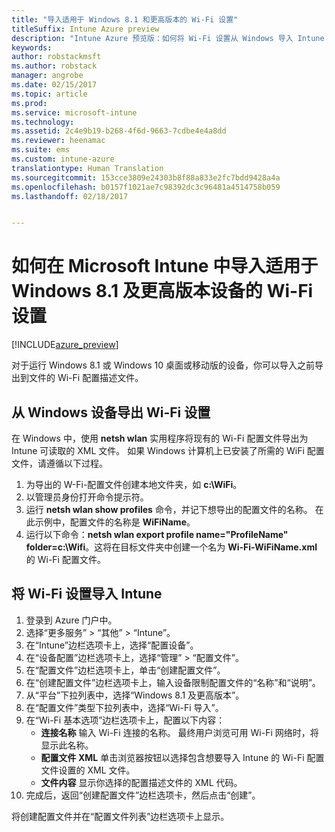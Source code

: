 ```yaml
---
title: "导入适用于 Windows 8.1 和更高版本的 Wi-Fi 设置"
titleSuffix: Intune Azure preview
description: "Intune Azure 预览版：如何将 Wi-Fi 设置从 Windows 导入 Intune Wi-Fi 配置文件。"
keywords: 
author: robstackmsft
ms.author: robstack
manager: angrobe
ms.date: 02/15/2017
ms.topic: article
ms.prod: 
ms.service: microsoft-intune
ms.technology: 
ms.assetid: 2c4e9b19-b268-4f6d-9663-7cdbe4e4a8dd
ms.reviewer: heenamac
ms.suite: ems
ms.custom: intune-azure
translationtype: Human Translation
ms.sourcegitcommit: 153cce3809e24303b8f88a833e2fc7bdd9428a4a
ms.openlocfilehash: b0157f1021ae7c98392dc3c96481a4514758b059
ms.lasthandoff: 02/18/2017


---
```


# <a name="how-to-import-wi-fi-settings-for-windows-81-and-later-devices-in-microsoft-intune"></a>如何在 Microsoft Intune 中导入适用于 Windows 8.1 及更高版本设备的 Wi-Fi 设置

[!INCLUDE[azure_preview](../includes/azure_preview.md)]

对于运行 Windows 8.1 或 Windows 10 桌面或移动版的设备，你可以导入之前导出到文件的 Wi-Fi 配置描述文件。

## <a name="export-wi-fi-settings-from-a-windows-device"></a>从 Windows 设备导出 Wi-Fi 设置

在 Windows 中，使用 **netsh wlan** 实用程序将现有的 Wi-Fi 配置文件导出为 Intune 可读取的 XML 文件。 如果 Windows 计算机上已安装了所需的 WiFi 配置文件，请遵循以下过程。
1. 为导出的 W-Fi-配置文件创建本地文件夹，如 **c:\WiFi**。
1. 以管理员身份打开命令提示符。
1. 运行 **netsh wlan show profiles** 命令，并记下想导出的配置文件的名称。 在此示例中，配置文件的名称是 **WiFiName**。
1. 运行以下命令：**netsh wlan export profile name="ProfileName" folder=c:\Wifi**。这将在目标文件夹中创建一个名为 **Wi-Fi-WiFiName.xml** 的 Wi-Fi 配置文件。

## <a name="import-the-wi-fi-settings-into-intune"></a>将 Wi-Fi 设置导入 Intune

1. 登录到 Azure 门户中。
2. 选择“更多服务” > “其他” > “Intune”。
3. 在“Intune”边栏选项卡上，选择“配置设备”。
2. 在“设备配置”边栏选项卡上，选择“管理” > “配置文件”。
3. 在“配置文件”边栏选项卡上，单击“创建配置文件”。
4. 在“创建配置文件”边栏选项卡上，输入设备限制配置文件的“名称”和“说明”。
5. 从“平台”下拉列表中，选择“Windows 8.1 及更高版本”。
6. 在“配置文件”类型下拉列表中，选择“Wi-Fi 导入”。
7. 在“Wi-Fi 基本选项”边栏选项卡上，配置以下内容：
    - **连接名称** 输入 Wi-Fi 连接的名称。 最终用户浏览可用 Wi-Fi 网络时，将显示此名称。
    - **配置文件 XML** 单击浏览器按钮以选择包含想要导入 Intune 的 Wi-Fi 配置文件设置的 XML 文件。
    - **文件内容** 显示你选择的配置描述文件的 XML 代码。
8. 完成后，返回“创建配置文件”边栏选项卡，然后点击“创建”。

将创建配置文件并在“配置文件列表”边栏选项卡上显示。

